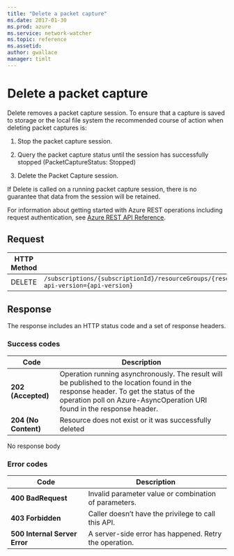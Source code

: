 ```yaml
---
title: "Delete a packet capture"
ms.date: 2017-01-30
ms.prod: azure
ms.service: network-watcher
ms.topic: reference
ms.assetid: 
author: gwallace
manager: timlt
---
```


# Delete a packet capture

Delete removes a packet capture session. To ensure that a capture is saved to storage or the local file system the recommended course of action when deleting packet captures is:

1. Stop the packet capture session.

2. Query the packet capture status until the session has successfully stopped (PacketCaptureStatus: Stopped)

3. Delete the Packet Capture session.

If Delete is called on a running packet capture session, there is no guarantee that data from the session will be retained.

For information about getting started with Azure REST operations including request authentication, see [Azure REST API Reference](../../../index.md).

## Request

| HTTP Method | URI|  
| ----------- |----|  
| DELETE | `/subscriptions/{subscriptionId}/resourceGroups/{resourceGroupName}/providers/Microsoft.Network/networkWatchers/{networkWatcherName}/packetCaptures/{packetCaptureName}?api-version={api-version}` |

## Response  

The response includes an HTTP status code and a set of response headers.

### Success codes

| Code | Description |
| ---- | ----------- |
| **202 (Accepted)** | Operation running asynchronously. The result will be published to the location found in the response header. To get the status of the operation poll on Azure-AsyncOperation URI found in the response header. | 
| **204 (No Content)** | Resource does not exist or it was successfully deleted

No response body

### Error codes

| Code | Description |
| ---- | ----------- |
| **400 BadRequest** | Invalid parameter value or combination of parameters. | 
| **403 Forbidden** | Caller doesn’t have the privilege to call this API. |
| **500 Internal Server Error** |  A server-side error has happened. Retry the operation. |     



 
